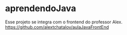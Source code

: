 # aprendendoJava

Esse projeto se integra com o frontend do professor Alex.
https://github.com/alextchatalov/aulaJavaFrontEnd
